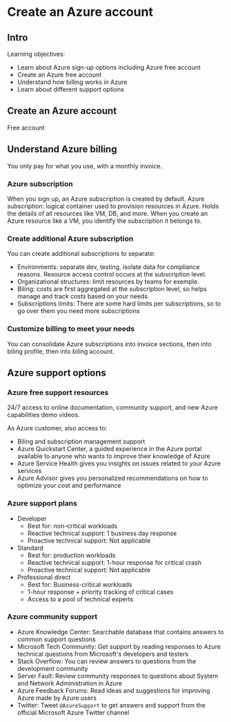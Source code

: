 # Create an Azure account

## Intro

Learning objectives:

- Learn about Azure sign-up options including Azure free account
- Create an Azure free account
- Understand how billing works in Azure
- Learn about different support options

## Create an Azure account

Free account

## Understand Azure billing

You only pay for what you use, with a monthly invoice.

### Azure subscription

When you sign up, an Azure subscription is created by default. Azure subscription: logical container used to provision resources in Azure. Holds the details of all resources like VM, DB, and more. When you create an Azure resource like a VM, you identify the subscription it belongs to.

### Create additional Azure subscription

You can create additional subscriptions to separate:

- Environments: separate dev, testing, isolate data for compliance reasons. Resource access control occurs at the subscription level.
- Organizational structures: limit resources by teams for exemple.
- Biling: costs are first aggregated at the subscription level, so helps manage and track costs based on your needs.
- Subscriptions limits: There are some hard limits per subscriptions, so to go over them you need more subscriptions

### Customize billing to meet your needs

You can consolidate Azure subscriptions into invoice sections, then into biling profile, then into biling account.

## Azure support options

### Azure free support resources

24/7 access to online documentation, community support, and new Azure capabilities demo videos.

As Azure customer, also access to:

- Biling and subscription management support
- Azure Quickstart Center, a guided experience in the Azure portal available to anyone who wants to improve their knowledge of Azure
- Azure Service Health gives you insights on issues related to your Azure services
- Azure Advisor gives you personalized recommendations on how to optimize your cost and performance

### Azure support plans

- Developer
  - Best for: non-critical workloads
  - Reactive technical support: 1 business day response
  - Proactive technical support: Not applicable
- Standard
  - Best for: production workloads
  - Reactive technical support: 1-hour response for critical crash
  - Proactive technical support: Not applicable
- Professional direct
  - Best for: Business-critical workloads
  - 1-hour response + priority tracking of critical cases
  - Access to a pool of technical experts

### Azure community support

- Azure Knowledge Center: Searchable database that contains answers to common support questions
- Microsoft Tech Community: Get support by reading responses to Azure technical questions from Microsoft's developers and testers
- Stack Overflow: You can review answers to questions from the development community
- Server Fault: Review community responses to questions about System and Network Administration in Azure
- Azure Feedback Forums: Read ideas and suggestions for improving Azure made by Azure users
- Twitter: Tweet `@AzureSupport` to get answers and support from the official Microsoft Azure Twitter channel
